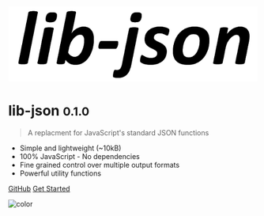 <!-- _coverpage.md -->

![logo](media/lib-json.png)

# lib-json <small>0.1.0</small>

> A replacment for JavaScript's standard JSON functions

- Simple and lightweight (~10kB)
- 100% JavaScript - No dependencies
- Fine grained control over multiple output formats
- Powerful utility functions

[GitHub](https://github.com/agbowlin/lib-json/)
[Get Started](guides/about.md)


<!-- background image -->

<!-- ![]() -->

<!-- background color -->

![color](#cceeff)
